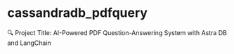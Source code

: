 # cassandradb_pdfquery
🔍 Project Title: AI-Powered PDF Question-Answering System with Astra DB and LangChain

